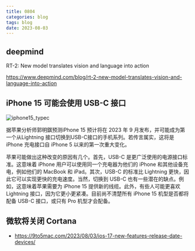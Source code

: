 ```yaml
---
title: 0804
categories: blog 
tags: blog
date: 2023-08-03
---
```


## deepmind

RT-2: New model translates vision and language into action

https://www.deepmind.com/blog/rt-2-new-model-translates-vision-and-language-into-action

## iPhone 15 可能会使用 USB-C 接口

![iphone15_typec](https://cdn.jsdelivr.net/gh/YeeKal/img_land/blog/08/15-8.jpg)

据苹果分析师郭明錤预测iPhone 15 预计将在 2023 年 9 月发布，并可能成为第一个从Lightning 接口切换到USB-C接口的手机系列。若传言属实，这将是 iPhone 充电接口自 iPhone 5 以来的第一次重大变化。

苹果可能做出这种改变的原因有几个。首先，USB-C 是更广泛使用的电源接口标准。这意味着 iPhone 用户可以使用同一个充电器为他们的 iPhone 和其他设备充电，例如他们的 MacBook 和 iPad。其次，USB-C 的标准比 Lightning 更快，因此它可以实现更快的充电速度。当然，切换到 USB-C 也有一些潜在的缺点。例如，这意味着苹果需要为 iPhone 15 提供新的线缆。此外，有些人可能更喜欢 Lightning 接口，因为它更小更紧凑。目前尚不清楚所有 iPhone 15 机型是否都将配备 USB-C 接口，或只有 Pro 机型才会配备。

## 微软将关闭 Cortana

- https://9to5mac.com/2023/08/03/ios-17-new-features-release-date-devices/